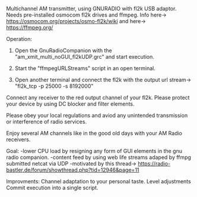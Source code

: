 Multichannel AM transmitter, using GNURADIO with fl2k USB adaptor.
Needs pre-installed osmocom fl2k drives and ffmpeg.
Info here-> https://osmocom.org/projects/osmo-fl2k/wiki and here-> https://ffmpeg.org/

Operation:
1. Open the GnuRadioCompanion with the "am_xmit_multi_noGUI_fl2kUDP.grc" and start execution.

2. Start the "ffmpegURLStreams" script in an open terminal.
   
3. Open another terminal and connect the fl2k with the output url stream-> "fl2k_tcp -p 25000 -s 8192000"


Connect any receiver to the red output channel of your fl2k. Please protect your device by using DC blocker and filter elements. 

Please obey your local regulations and aviod any unintended transmission or interference of radio services.

Enjoy several AM channels like in the good old days with your AM Radio receivers.


Goal:
-lower CPU load by resigning any form of GUI elements in the gnu radio companion.
-content feed by using web life streams adaped by ffmpg submitted netcat via UDP 
-motivated by this thread-> https://radio-bastler.de/forum/showthread.php?tid=12946&page=11


Improvments:
Channel adaptation to your personal taste.
Level adjustments
Commit execution into a single script.
